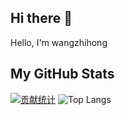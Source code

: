 ## Hi there 👋
Hello, I'm wangzhihong

## My GitHub Stats
[![贡献统计](https://github-contribution-stats.vercel.app/api/?username=wzh1994)](https://github.com/LordDashMe/github-contribution-stats/)
![Top Langs](https://github-readme-stats.vercel.app/api/top-langs/?username=wzh1994)
